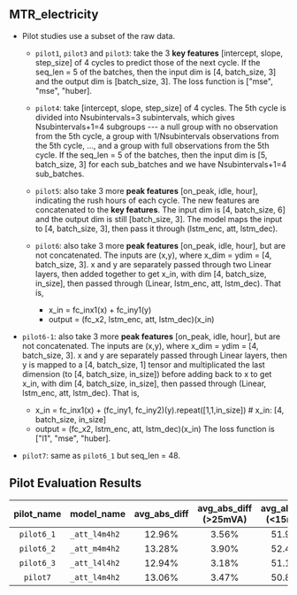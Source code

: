 
## MTR_electricity

- Pilot studies use a subset of the raw data. 
  - `pilot1`, `pilot3` and `pilot3`: take the 3 **key features** [intercept, slope, step_size] of 4 cycles to predict 
  those of the next cycle. If the seq_len = 5 of the batches, then the input dim is
  [4, batch_size, 3] and the output dim is [batch_size, 3]. The loss function is ["mse", "mse", "huber].

  - `pilot4`: take [intercept, slope, step_size] of 4 cycles. The 5th cycle is divided into 
  Nsubintervals=3 subintervals, which gives Nsubintervals+1=4 subgroups --- a null group with no observation from 
  the 5th cycle, a group with 1/Nsubintervals observations from the 5th cycle, ..., and a group with full 
  observations from the 5th cycle. If the seq_len = 5 of the batches, then the input dim is
  [5, batch_size, 3] for each sub_batches and we have Nsubintervals+1=4 sub_batches.

  - `pilot5`: also take 3 more **peak features** [on_peak, idle, hour], indicating the rush hours of each cycle. The
  new features are concatenated to the **key features**. The input dim is [4, batch_size, 6] and the output dim is 
  still [batch_size, 3]. The model maps the input to [4, batch_size, 3], then pass it through (lstm_enc, att, lstm_dec).

  - `pilot6`:  also take 3 more **peak features** [on_peak, idle, hour], but are not concatenated. The inputs are
  (x,y), where x_dim = ydim = [4, batch_size, 3]. x and y are separately passed through two Linear layers, then 
  added together to get x_in, with dim [4, batch_size, in_size], then passed through (Linear, lstm_enc, 
  att, lstm_dec). That is, 
     - x_in = fc_inx1(x) + fc_iny1(y)
     - output = (fc_x2, lstm_enc, att, lstm_dec)(x_in)
  
- `pilot6-1`: also take 3 more **peak features** [on_peak, idle, hour], but are not concatenated. The inputs are
  (x,y), where x_dim = ydim = [4, batch_size, 3]. x and y are separately passed through Linear layers, then y
  is mapped to a [4, batch_size, 1] tensor and multiplicated the last dimension (to [4, batch_size, in_size]) before 
  adding back to x to get x_in, with dim [4, batch_size, in_size], then passed through (Linear, lstm_enc, 
  att, lstm_dec). That is, 
     - x_in = fc_inx1(x) + (fc_iny1, fc_iny2)(y).repeat([1,1,in_size])    # x_in: [4, batch_size, in_size]
     - output = (fc_x2, lstm_enc, att, lstm_dec)(x_in)
  The loss function is ["l1", "mse", "huber].

- `pilot7`: same as `pilot6_1` but seq_len = 48. 


## Pilot Evaluation Results
| pilot_name | model_name    | avg_abs_diff | avg_abs_diff (>25mVA) | avg_abs_diff (<15mVA) | 
|:----------:|---------------|:------------:|:---------------------:|:---------------------:|
| `pilot6_1` | `_att_l4m4h2` |    12.96%    |         3.56%         |        51.93%         |
| `pilot6_2` | `_att_m4m4h2` |    13.28%    |         3.90%         |        52.43%         |
| `pilot6_3` | `_att_l4l4h2` |    12.94%    |         3.18%         |        51.19%         |
|  `pilot7`  | `_att_l4m4h2` |    13.06%    |         3.47%         |        50.85%         |


